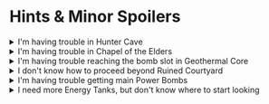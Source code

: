 
# Hints & Minor Spoilers

<details>
  <summary>I'm having trouble in Hunter Cave</summary>

```
Dash off the lower grapple point towards the higher one using the "starting to grapple" animation instead of scan dashing. Once in the air, look up as quickly as possible to grab onto the 2nd grapple point.
```

</details>

<details>
  <summary>I'm having trouble in Chapel of the Elders</summary>

```
Scan the Adult Sheegoth to change the lock-on target to its head and use charged Power Beam shots.
```
</details>

<details>
  <summary>I'm having trouble reaching the bomb slot in Geothermal Core</summary>

[Video](https://youtu.be/jFT7EnUKWmQ)

</details>

<details>
  <summary>I don't know how to proceed beyond Ruined Courtyard</summary>

```
To progress beyond Ruined Courtyard you need:
- Boost Ball
- Super Missiles
- Wave Beam

Boost Ball can be found in Phendrana
Super Missiles can be found in a room with pistons
Wave Beam can be found in a room with spinners
```

</details>

<details>
  <summary>I'm having trouble getting main Power Bombs</summary>

```
Main Power Bombs are discovered when entering Phazon Mines from the front

Use charged Power Beam to help light up the maze if you are having trouble seeing.

The exit is towards the Save Station, try to keep track of your orientation as you work your way in that direction.

If you simply give up, a video of the solution is provided below.
```

[Video](https://www.youtube.com/watch?v=KVf3A9Q5MSU)

</details>

<details>
  <summary>I need more Energy Tanks, but don't know where to start looking</summary>

| Region | Room |
| --- | --- |
| Tallon Overworld | Frigate Crash Site (Lower) |
| Tallon Overworld | Frigate Crash Site (Upper) |
| Tallon Overworld | Arbor Chamber |
| Tallon Overworld | Great Tree Hall |
| Chozo Ruins | Hive Mecha |
| Chozo Ruins | Watery Hall |
| Magmoor Caverns | Magmoor Workstation |
| Magmoor Caverns | Monitor Station |
| Phendrana Drifts | Frozen Pike |
| Phendrana Drifts | Gravity Chamber |
| Phendrana Drifts | Ice Ruins West |
| Phazon Mines | Main Quarry |
| Phazon Mines | Metroid Quarantine A |
| Phazon Mines | Map Station Mines |

</details>
